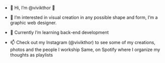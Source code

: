 - 👋 Hi, I’m @vivikthor 🧙

- 🚀 I’m interested in visual creation in any possible shape and form, I’m a graphic web designer.
- 🌱 Currently I’m learning back-end development 
- 📫 Check out my Instagram (@vivikthor) to see some of my creations, photos and the people I workship
      Same, on Spotify where I organize my thoughts as playlists
      

<!---
vivikthor/vivikthor is a ✨ special ✨ repository because its `README.md` (this file) appears on your GitHub profile.
You can click the Preview link to take a look at your changes.
--->
